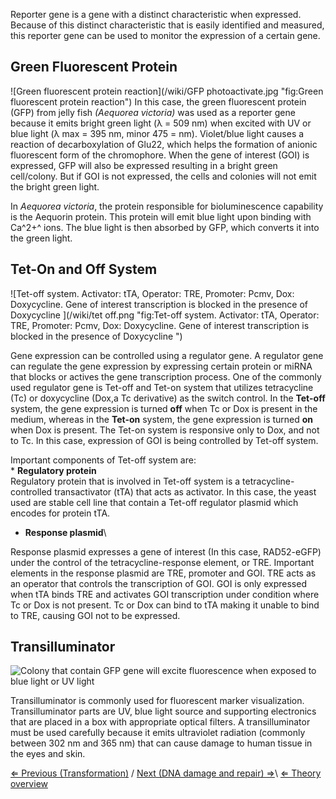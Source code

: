 Reporter gene is a gene with a distinct characteristic when expressed.
Because of this distinct characteristic that is easily identified and
measured, this reporter gene can be used to monitor the expression of a
certain gene.

Green Fluorescent Protein
-------------------------

![Green fluorescent protein reaction](/wiki/GFP photoactivate.jpg "fig:Green fluorescent protein reaction")
In this case, the green fluorescent protein (GFP) from jelly fish
*(Aequorea victoria)* was used as a reporter gene because it emits
bright green light (λ = 509 nm) when excited with UV or blue light (λ
max = 395 nm, minor 475 = nm). Violet/blue light causes a reaction of
decarboxylation of Glu22, which helps the formation of anionic
fluorescent form of the chromophore. When the gene of interest (GOI) is
expressed, GFP will also be expressed resulting in a bright green
cell/colony. But if GOI is not expressed, the cells and colonies will
not emit the bright green light.

In *Aequorea victoria*, the protein responsible for bioluminescence
capability is the Aequorin protein. This protein will emit blue light
upon binding with Ca^2+^ ions. The blue light is then absorbed by GFP,
which converts it into the green light.

Tet-On and Off System
---------------------

![Tet-off system. Activator: tTA, Operator: TRE, Promoter: Pcmv, Dox: Doxycycline. Gene of interest transcription is blocked in the presence of Doxycycline ](/wiki/tet off.png "fig:Tet-off system. Activator: tTA, Operator: TRE, Promoter: Pcmv, Dox: Doxycycline. Gene of interest transcription is blocked in the presence of Doxycycline ")

Gene expression can be controlled using a regulator gene. A regulator
gene can regulate the gene expression by expressing certain protein or
miRNA that blocks or actives the gene transcription process. One of the
commonly used regulator gene is Tet-off and Tet-on system that utilizes
tetracycline (Tc) or doxycycline (Dox,a Tc derivative) as the switch
control. In the **Tet-off** system, the gene expression is turned
**off** when Tc or Dox is present in the medium, whereas in the
**Tet-on** system, the gene expression is turned **on** when Dox is
present. The Tet-on system is responsive only to Dox, and not to Tc. In
this case, expression of GOI is being controlled by Tet-off system.

Important components of Tet-off system are:\
\* **Regulatory protein**\
Regulatory protein that is involved in Tet-off system is a
tetracycline-controlled transactivator (tTA) that acts as activator. In
this case, the yeast used are stable cell line that contain a Tet-off
regulator plasmid which encodes for protein tTA.

-   **Response plasmid**\

Response plasmid expresses a gene of interest (In this case, RAD52-eGFP)
under the control of the tetracycline-response element, or TRE.
Important elements in the response plasmid are TRE, promoter and GOI.
TRE acts as an operator that controls the transcription of GOI. GOI is
only expressed when tTA binds TRE and activates GOI transcription under
condition where Tc or Dox is not present. Tc or Dox can bind to tTA
making it unable to bind to TRE, causing GOI not to be expressed.

Transilluminator
----------------

![ Colony that contain GFP gene will excite fluorescence when exposed to blue light or UV light](/wiki/GFP.png " Colony that contain GFP gene will excite fluorescence when exposed to blue light or UV light")

Transilluminator is commonly used for fluorescent marker visualization.
Transilluminator parts are UV, blue light source and supporting
electronics that are placed in a box with appropriate optical filters. A
transilluminator must be used carefully because it emits ultraviolet
radiation (commonly between 302 nm and 365 nm) that can cause damage to
human tissue in the eyes and skin.

[⇐ Previous (Transformation)](/wiki/Transformation "wikilink") / [Next (DNA damage and repair) ⇒](/wiki/DNA_damage_and_repair "wikilink")\ [⇐ Theory overview](/wiki/Molecular_Cloning "wikilink")

